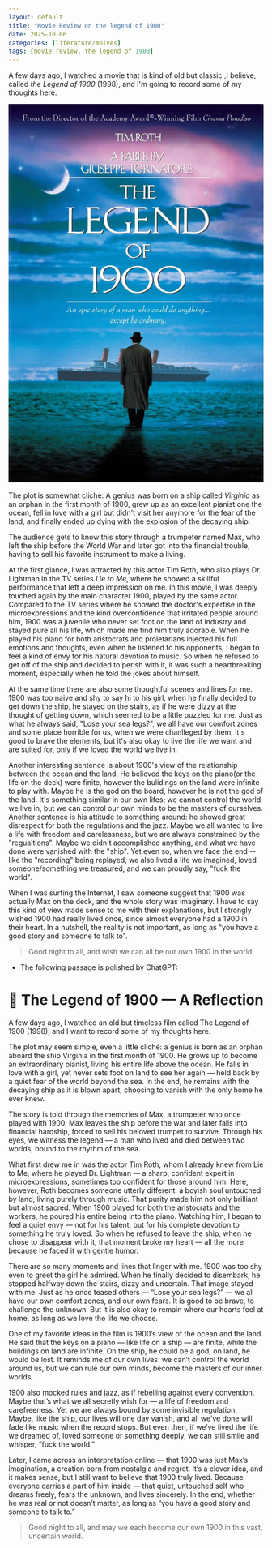 ```yaml
---
layout: default
title: "Movie Review on the legend of 1900"
date: 2025-10-06
categories: [literature/moives]
tags: [movie review, the legend of 1900]
---
```


A few days ago, I watched a movie that is kind of old but classic ,I believe, called *the Legend of 1900* (1998), and I'm going to record some of my thoughts here.

![movie post](https://raw.githubusercontent.com/stur007/img/main/img/202510062328484.png)

The plot is somewhat cliche: A genius was born on a ship called *Virginia* as an orphan in the first month of 1900, grew up as an excellent pianist one the ocean, fell in love with a girl but didn't visit her anymore for the fear of the land, and finally ended up dying with the explosion of the decaying ship.

The audience gets to know this story through a trumpeter named Max, who left the ship before the World War and later got into the financial trouble, having to sell his favorite instrument to make a living. 

At the first glance, I was attracted by this actor Tim Roth, who also plays Dr. Lightman in the TV series *Lie to Me*, where he showed a skillful performance that left a deep impression on me. In this movie, I was deeply touched again by the main character 1900, played by the same actor. Compared to the TV series where he showed the doctor's expertise in the microexpressions and the kind overconfidence that irritated people around him, 1900 was a juvenile who never set foot on the land of industry and stayed pure all his life, which made me find him truly adorable. When he played his piano for both aristocrats and proletarians injected his full emotions and thoughts, even when he listened to his opponents, I began to feel a kind of envy for his natural devotion to music. So when he refused to get off of the ship and decided to perish with it, it was such a heartbreaking moment, especially when he told the jokes about himself. 

At the same time there are also some thoughtful scenes and lines for me. 1900 was too naive and shy to say hi to his girl, when he finally decided to get down the ship, he stayed on the stairs, as if he were dizzy at the thought of getting down, which seemed to be a little puzzled for me. Just as what he always said, "Lose your sea legs?", we all have our comfort zones and some place horrible for us, when we were chanlleged by them, it's good to brave the elements, but it's also okay to live the life we want and are suited for, only if we loved the world we live in.

Another interesting sentence is about 1900's view of the relationship between the ocean and the land. He believed the keys on the piano(or the life on the deck) were finite, however the bulidings on the land were infinite to play with. Maybe he is the god on the board, however he is not the god of the land. It's something similar in our own lifes; we cannot control the world we live in, but we can control our own minds to be the masters of ourselves. Another sentence is his attitude to something around: he showed great disrespect for both the regulations and the jazz. Maybe we all wanted to live a life with freedom and carelessness, but we are always constrained by the "regualtions". Maybe we didn't accomplished anything, and what we have done were vanished with the "ship". Yet even so, when we face the end -- like the "recording" being replayed, we also lived a life we imagined, loved someone/something we treasured, and we can proudly say, "fuck the world". 

When I was surfing the Internet, I saw someone suggest that 1900 was actually Max on the deck, and the whole story was imaginary. I have to say this kind of view made sense to me with their explanations, but I strongly wished 1900 had really lived once, since almost everyone had a 1900 in their heart. In a nutshell, the reality is not important, as long as "you have a good story and someone to talk to". 

> Good night to all, and wish we can all be our own 1900 in the world!

- The following passage is polished by ChatGPT:

# 🌊 The Legend of 1900 — A Reflection

A few days ago, I watched an old but timeless film called The Legend of 1900 (1998), and I want to record some of my thoughts here.

The plot may seem simple, even a little cliché: a genius is born as an orphan aboard the ship Virginia in the first month of 1900. He grows up to become an extraordinary pianist, living his entire life above the ocean. He falls in love with a girl, yet never sets foot on land to see her again — held back by a quiet fear of the world beyond the sea. In the end, he remains with the decaying ship as it is blown apart, choosing to vanish with the only home he ever knew.

The story is told through the memories of Max, a trumpeter who once played with 1900. Max leaves the ship before the war and later falls into financial hardship, forced to sell his beloved trumpet to survive. Through his eyes, we witness the legend — a man who lived and died between two worlds, bound to the rhythm of the sea.

What first drew me in was the actor Tim Roth, whom I already knew from Lie to Me, where he played Dr. Lightman — a sharp, confident expert in microexpressions, sometimes too confident for those around him. Here, however, Roth becomes someone utterly different: a boyish soul untouched by land, living purely through music. That purity made him not only brilliant but almost sacred. When 1900 played for both the aristocrats and the workers, he poured his entire being into the piano. Watching him, I began to feel a quiet envy — not for his talent, but for his complete devotion to something he truly loved. So when he refused to leave the ship, when he chose to disappear with it, that moment broke my heart — all the more because he faced it with gentle humor.

There are so many moments and lines that linger with me. 1900 was too shy even to greet the girl he admired. When he finally decided to disembark, he stopped halfway down the stairs, dizzy and uncertain. That image stayed with me. Just as he once teased others — “Lose your sea legs?” — we all have our own comfort zones, and our own fears. It is good to be brave, to challenge the unknown. But it is also okay to remain where our hearts feel at home, as long as we love the life we choose.

One of my favorite ideas in the film is 1900’s view of the ocean and the land. He said that the keys on a piano — like life on a ship — are finite, while the buildings on land are infinite. On the ship, he could be a god; on land, he would be lost. It reminds me of our own lives: we can’t control the world around us, but we can rule our own minds, become the masters of our inner worlds.

1900 also mocked rules and jazz, as if rebelling against every convention. Maybe that’s what we all secretly wish for — a life of freedom and carefreeness. Yet we are always bound by some invisible regulation. Maybe, like the ship, our lives will one day vanish, and all we’ve done will fade like music when the record stops. But even then, if we’ve lived the life we dreamed of, loved someone or something deeply, we can still smile and whisper, “fuck the world.”

Later, I came across an interpretation online — that 1900 was just Max’s imagination, a creation born from nostalgia and regret. It’s a clever idea, and it makes sense, but I still want to believe that 1900 truly lived. Because everyone carries a part of him inside — that quiet, untouched self who dreams freely, fears the unknown, and lives sincerely. In the end, whether he was real or not doesn’t matter, as long as “you have a good story and someone to talk to.”

> Good night to all, and may we each become our own 1900 in this vast, uncertain world.